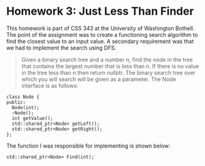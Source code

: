# Homework 3: Just Less Than Finder

This homework is part of CSS 343 at the University of Washington Bothell. The point of the assignment was to create a functioning search algorithm to find the closest value to an input value. A secondary requirement was that we had to implement the search using DFS. 

> Given a binary search tree and a number n, find the node in the tree that contains the largest number 
that is less than n.  If there is no value in the tree less than n then return nullptr.  The binary search tree 
over which you will search will be given as a parameter.  The Node interface is as follows: 
```
class Node {
public:
  Node(int);
  ~Node();
  int getValue();
  std::shared_ptr<Node> getLeft();
  std::shared_ptr<Node> getRight();
};
```
The function I was responsible for implementing is shown below:
```
std::shared_ptr<Node> Find(int);
```
